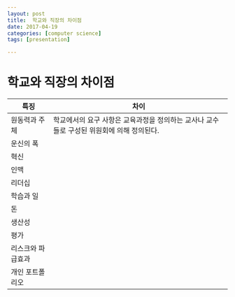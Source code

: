 ```yaml
---
layout: post
title:  학교와 직장의 차이점
date: 2017-04-19
categories: [computer science]
tags: [presentation]

---
```




# 학교와 직장의 차이점

| 특징   | 차이  |
|---|---|
| 원동력과 주체   | 학교에서의 요구 사항은 교육과정을 정의하는 교사나 교수들로 구성된 위원회에 의해 정의된다. |
| 운신의 폭  |   |
| 혁신  |   |
| 인맥  |   |
| 리더십  |   |
| 학습과 일  |   |
| 돈  |   |
| 생산성  |   |
| 평가  |   |
| 리스크와 파급효과  |   |
| 개인 포트폴리오  |   |